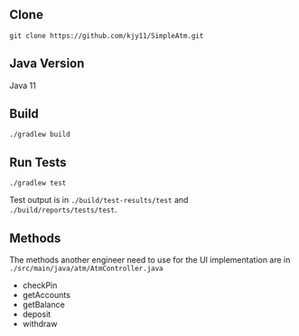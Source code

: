 ## Clone

```shell
git clone https://github.com/kjy11/SimpleAtm.git
```

## Java Version
Java 11

## Build

```shell
./gradlew build
```

## Run Tests

```shell
./gradlew test
```

Test output is in `./build/test-results/test` and `./build/reports/tests/test`.

## Methods

The methods another engineer need to use for the UI implementation are in `./src/main/java/atm/AtmController.java`

- checkPin
- getAccounts
- getBalance
- deposit
- withdraw